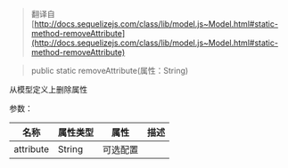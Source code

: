 > 翻译自 [http://docs.sequelizejs.com/class/lib/model.js~Model.html#static-method-removeAttribute](http://docs.sequelizejs.com/class/lib/model.js~Model.html#static-method-removeAttribute)

> public static removeAttribute(属性：String)

从模型定义上删除属性

参数：

名称 | 属性类型 | 属性 | 描述
-- | -- | -- | --
attribute | String | 可选配置